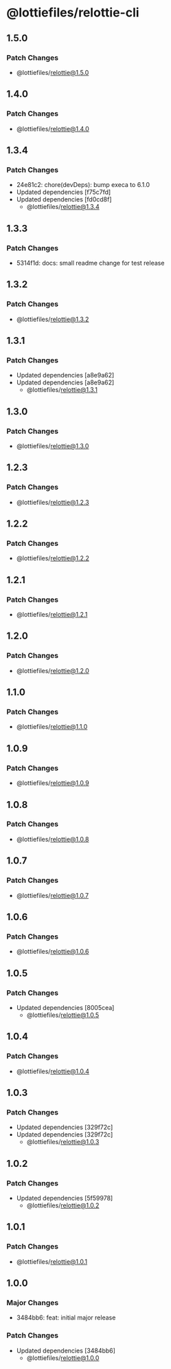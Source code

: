 # @lottiefiles/relottie-cli

## 1.5.0

### Patch Changes

- @lottiefiles/relottie@1.5.0

## 1.4.0

### Patch Changes

- @lottiefiles/relottie@1.4.0

## 1.3.4

### Patch Changes

- 24e81c2: chore(devDeps): bump execa to 6.1.0
- Updated dependencies [f75c7fd]
- Updated dependencies [fd0cd8f]
  - @lottiefiles/relottie@1.3.4

## 1.3.3

### Patch Changes

- 5314f1d: docs: small readme change for test release

## 1.3.2

### Patch Changes

- @lottiefiles/relottie@1.3.2

## 1.3.1

### Patch Changes

- Updated dependencies [a8e9a62]
- Updated dependencies [a8e9a62]
  - @lottiefiles/relottie@1.3.1

## 1.3.0

### Patch Changes

- @lottiefiles/relottie@1.3.0

## 1.2.3

### Patch Changes

- @lottiefiles/relottie@1.2.3

## 1.2.2

### Patch Changes

- @lottiefiles/relottie@1.2.2

## 1.2.1

### Patch Changes

- @lottiefiles/relottie@1.2.1

## 1.2.0

### Patch Changes

- @lottiefiles/relottie@1.2.0

## 1.1.0

### Patch Changes

- @lottiefiles/relottie@1.1.0

## 1.0.9

### Patch Changes

- @lottiefiles/relottie@1.0.9

## 1.0.8

### Patch Changes

- @lottiefiles/relottie@1.0.8

## 1.0.7

### Patch Changes

- @lottiefiles/relottie@1.0.7

## 1.0.6

### Patch Changes

- @lottiefiles/relottie@1.0.6

## 1.0.5

### Patch Changes

- Updated dependencies [8005cea]
  - @lottiefiles/relottie@1.0.5

## 1.0.4

### Patch Changes

- @lottiefiles/relottie@1.0.4

## 1.0.3

### Patch Changes

- Updated dependencies [329f72c]
- Updated dependencies [329f72c]
  - @lottiefiles/relottie@1.0.3

## 1.0.2

### Patch Changes

- Updated dependencies [5f59978]
  - @lottiefiles/relottie@1.0.2

## 1.0.1

### Patch Changes

- @lottiefiles/relottie@1.0.1

## 1.0.0

### Major Changes

- 3484bb6: feat: initial major release

### Patch Changes

- Updated dependencies [3484bb6]
  - @lottiefiles/relottie@1.0.0

